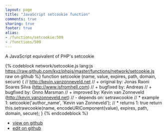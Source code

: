 ```yaml
---
layout: page
title: "JavaScript setcookie function"
comments: true
sharing: true
footer: true
alias:
- /functions/setcookie:509
- /functions/509
---
```

A JavaScript equivalent of PHP's setcookie

{% codeblock network/setcookie.js lang:js https://raw.github.com/kvz/phpjs/master/functions/network/setcookie.js raw on github %}
function setcookie (name, value, expires, path, domain, secure) {
    // http://kevin.vanzonneveld.net
    // +   original by: Jonas Raoni Soares Silva (http://www.jsfromhell.com)
    // +   bugfixed by: Andreas
    // +   bugfixed by: Onno Marsman
    // +   improved by: Kevin van Zonneveld (http://kevin.vanzonneveld.net)
    // -    depends on: setrawcookie
    // *     example 1: setcookie('author_name', 'Kevin van Zonneveld');
    // *     returns 1: true
    return this.setrawcookie(name, encodeURIComponent(value), expires, path, domain, secure);
}
{% endcodeblock %}

 - [view on github](https://github.com/kvz/phpjs/blob/master/functions/network/setcookie.js)
 - [edit on github](https://github.com/kvz/phpjs/edit/master/functions/network/setcookie.js)
